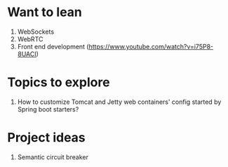 # Want to lean
1. WebSockets
2. WebRTC
3. Front end development (https://www.youtube.com/watch?v=i75P8-8UACI)

# Topics to explore
1. How to customize Tomcat and Jetty web containers' config started by Spring boot starters?

# Project ideas
1. Semantic circuit breaker
